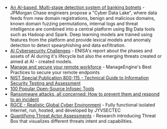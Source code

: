 * [An AI-based, Multi-stage detection system of banking botnets](https://arxiv.org/pdf/1907.08276.pdf) - JPMorgan Chase engineers propose a "Cyber Data Lake", where data feeds from new domain registrations, benign and malicious domains, known domain fuzzing permutations, internal logs and threat intelligence are combined into a central platform using Big Data tools such as Hadoop and Spark. Deep learning models are trained using features from the platform and provide lexical models and anomaly detection to detect spearphishing and data exfiltration.
* [AI Cybersecurity Challenges](https://www.enisa.europa.eu/publications/artificial-intelligence-cybersecurity-challenges) - ENISA's report about the phases and assets of AI during it's lifecycle but also the emerging threats created or aimed at AI - created models.
* [Manage and secure your remote workforce](https://download.manageengine.com/remote-work-tools/images/best-practices-to-enforce-proper-remote-work.pdf) - ManageEngine's Best Practices to secure your remote endpoints
* [NIST Special Publication 800-115 - Technical Guide to Information Security Testing and Assessment](https://nvlpubs.nist.gov/nistpubs/Legacy/SP/nistspecialpublication800-115.pdf)
* [100 Popular Open-Source Infosec Tools](http://jultika.oulu.fi/files/nbnfi-fe2021100149105.pdf)
* [Ransomware attacks, all concerned: How to prevent them and respond to an incident](https://www.ssi.gouv.fr/uploads/2021/08/anssi-guide-ransomware_attacks_all_concerned-v1.0.pdf)
* [RGCE - Realistic Global Cyber Environment](https://jyvsectec.fi/wp-content/uploads/2018/10/JYVSECTEC-cyber-range.pdf) - Fully functional isolated Internet, run, hosted, and developed by JYVSECTEC
* [Quantifying Threat Actor Assessments](https://www.sans.org/white-papers/39585/) - Research introducing Threat Box that visualizes different threats intent and capabilities.
